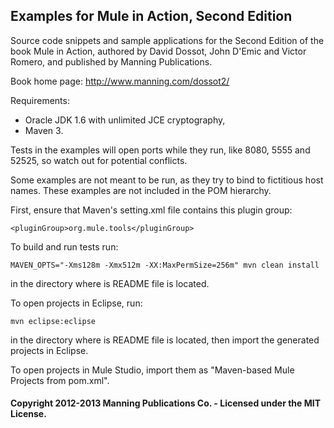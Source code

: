 Examples for Mule in Action, Second Edition
-------------------------------------------

Source code snippets and sample applications for the Second Edition of the book Mule in Action, authored by David Dossot, John D'Emic and Victor Romero, and published by Manning Publications.

Book home page: http://www.manning.com/dossot2/


Requirements:

- Oracle JDK 1.6 with unlimited JCE cryptography,
- Maven 3.

Tests in the examples will open ports while they run, like 8080, 5555 and 52525, so watch out for potential conflicts. 

Some examples are not meant to be run, as they try to bind to fictitious host names. These examples are not included in the POM hierarchy.

First, ensure that Maven's setting.xml file contains this plugin group:

    <pluginGroup>org.mule.tools</pluginGroup>

To build and run tests run:

    MAVEN_OPTS="-Xms128m -Xmx512m -XX:MaxPermSize=256m" mvn clean install

in the directory where is README file is located.


To open projects in Eclipse, run:

    mvn eclipse:eclipse

in the directory where is README file is located, then import the generated projects in Eclipse.

To open projects in Mule Studio, import them as "Maven-based Mule Projects from pom.xml".

#### Copyright 2012-2013 Manning Publications Co. - Licensed under the MIT License.
